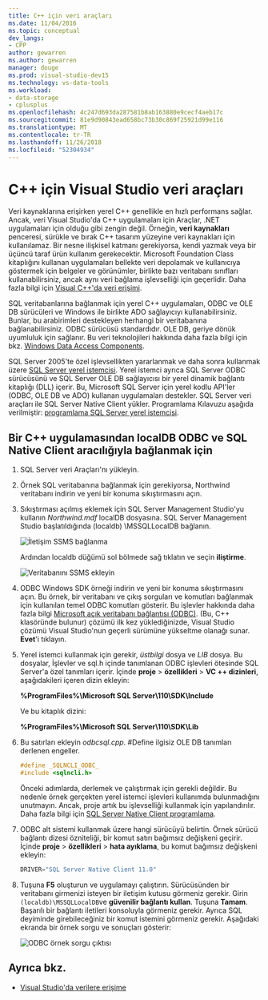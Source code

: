 ```yaml
---
title: C++ için veri araçları
ms.date: 11/04/2016
ms.topic: conceptual
dev_langs:
- CPP
author: gewarren
ms.author: gewarren
manager: douge
ms.prod: visual-studio-dev15
ms.technology: vs-data-tools
ms.workload:
- data-storage
- cplusplus
ms.openlocfilehash: 4c247d693da287581b8ab163880e9cecf4aeb17c
ms.sourcegitcommit: 81e9d90843ead658bc73b30c869f25921d99e116
ms.translationtype: MT
ms.contentlocale: tr-TR
ms.lasthandoff: 11/26/2018
ms.locfileid: "52304934"
---
```

# <a name="visual-studio-data-tools-for-c"></a>C++ için Visual Studio veri araçları

Veri kaynaklarına erişirken yerel C++ genellikle en hızlı performans sağlar. Ancak, veri Visual Studio'da C++ uygulamaları için Araçlar, .NET uygulamaları için olduğu gibi zengin değil. Örneğin, **veri kaynakları** penceresi, sürükle ve bırak C++ tasarım yüzeyine veri kaynakları için kullanılamaz. Bir nesne ilişkisel katmanı gerekiyorsa, kendi yazmak veya bir üçüncü taraf ürün kullanım gerekecektir. Microsoft Foundation Class kitaplığını kullanan uygulamaları bellekte veri depolamak ve kullanıcıya göstermek için belgeler ve görünümler, birlikte bazı veritabanı sınıfları kullanabilirsiniz, ancak aynı veri bağlama işlevselliği için geçerlidir. Daha fazla bilgi için [Visual C++'da veri erişimi](/cpp/data/data-access-in-cpp).

SQL veritabanlarına bağlanmak için yerel C++ uygulamaları, ODBC ve OLE DB sürücüleri ve Windows ile birlikte ADO sağlayıcıyı kullanabilirsiniz. Bunlar, bu arabirimleri destekleyen herhangi bir veritabanına bağlanabilirsiniz. ODBC sürücüsü standardıdır. OLE DB, geriye dönük uyumluluk için sağlanır. Bu veri teknolojileri hakkında daha fazla bilgi için bkz. [Windows Data Access Components](/previous-versions/windows/desktop/ms692897(v=vs.85)).

SQL Server 2005'te özel işlevsellikten yararlanmak ve daha sonra kullanmak üzere [SQL Server yerel istemcisi](/sql/relational-databases/native-client/sql-server-native-client). Yerel istemci ayrıca SQL Server ODBC sürücüsünü ve SQL Server OLE DB sağlayıcısı bir yerel dinamik bağlantı kitaplığı (DLL) içerir. Bu, Microsoft SQL Server için yerel kodlu API'ler (ODBC, OLE DB ve ADO) kullanan uygulamaları destekler. SQL Server veri araçları ile SQL Server Native Client yükler. Programlama Kılavuzu aşağıda verilmiştir: [programlama SQL Server yerel istemcisi](/sql/relational-databases/native-client/sql-server-native-client-programming).

## <a name="to-connect-to-localdb-through-odbc-and-sql-native-client-from-a-c-application"></a>Bir C++ uygulamasından localDB ODBC ve SQL Native Client aracılığıyla bağlanmak için

1. SQL Server veri Araçları'nı yükleyin.

2. Örnek SQL veritabanına bağlanmak için gerekiyorsa, Northwind veritabanı indirin ve yeni bir konuma sıkıştırmasını açın.

3. Sıkıştırması açılmış eklemek için SQL Server Management Studio'yu kullanın *Northwind.mdf* localDB dosyasına. SQL Server Management Studio başlatıldığında (localdb) \MSSQLLocalDB bağlanın.

   ![İletişim SSMS bağlanma](../data-tools/media/raddata-ssms-connect-dialog.png)

   Ardından localdb düğümü sol bölmede sağ tıklatın ve seçin **iliştirme**.

   ![Veritabanını SSMS ekleyin](../data-tools/media/raddata-ssms-attach-database.png)

4. ODBC Windows SDK örneği indirin ve yeni bir konuma sıkıştırmasını açın. Bu örnek, bir veritabanı ve çıkış sorguları ve komutları bağlanmak için kullanılan temel ODBC komutları gösterir. Bu işlevler hakkında daha fazla bilgi [Microsoft açık veritabanı bağlantısı (ODBC)](/sql/odbc/microsoft-open-database-connectivity-odbc). (Bu, C++ klasöründe bulunur) çözümü ilk kez yüklediğinizde, Visual Studio çözümü Visual Studio'nun geçerli sürümüne yükseltme olanağı sunar. **Evet**'i tıklayın.

5. Yerel istemci kullanmak için gerekir, *üstbilgi* dosya ve *LIB* dosya. Bu dosyalar, İşlevler ve sql.h içinde tanımlanan ODBC işlevleri ötesinde SQL Server'a özel tanımları içerir. İçinde **proje** > **özellikleri** > **VC ++ dizinleri**, aşağıdakileri içeren dizin ekleyin:

   **%ProgramFiles%\Microsoft SQL Server\110\SDK\Include**

   Ve bu kitaplık dizini:

   **%ProgramFiles%\Microsoft SQL Server\110\SDK\Lib**

6. Bu satırları ekleyin *odbcsql.cpp*. #Define ilgisiz OLE DB tanımları derlenen engeller.

   ```cpp
   #define _SQLNCLI_ODBC_
   #include <sqlncli.h>
   ```

    Önceki adımlarda, derlemek ve çalıştırmak için gerekli değildir. Bu nedenle örnek gerçekten yerel istemci işlevleri kullanımda bulunmadığını unutmayın. Ancak, proje artık bu işlevselliği kullanmak için yapılandırılır. Daha fazla bilgi için [SQL Server Native Client programlama](/sql/relational-databases/native-client/sql-server-native-client).

7. ODBC alt sistemi kullanmak üzere hangi sürücüyü belirtin. Örnek sürücü bağlantı dizesi özniteliği, bir komut satırı bağımsız değişkeni geçirir. İçinde **proje** > **özellikleri** > **hata ayıklama**, bu komut bağımsız değişkeni ekleyin:

   ```cpp
   DRIVER="SQL Server Native Client 11.0"
   ```

8. Tuşuna **F5** oluşturun ve uygulamayı çalıştırın. Sürücüsünden bir veritabanı girmenizi isteyen bir iletişim kutusu görmeniz gerekir. Girin `(localdb)\MSSQLLocalDB`ve **güvenilir bağlantı kullan**. Tuşuna **Tamam**. Başarılı bir bağlantı iletileri konsoluyla görmeniz gerekir. Ayrıca SQL deyiminde girebileceğiniz bir komut istemini görmeniz gerekir. Aşağıdaki ekranda bir örnek sorgu ve sonuçları gösterir:

   ![ODBC örnek sorgu çıktısı](../data-tools/media/raddata-odbc-sample-query-output.png)

## <a name="see-also"></a>Ayrıca bkz.

- [Visual Studio'da verilere erişime](../data-tools/accessing-data-in-visual-studio.md)